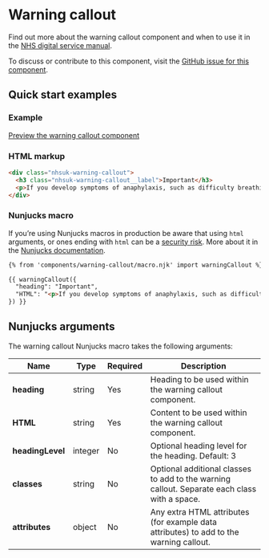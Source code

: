 # Warning callout

Find out more about the warning callout component and when to use it in the [NHS digital service manual](https://beta.nhs.uk/service-manual/patterns/warning_callout/).

To discuss or contribute to this component, visit the [GitHub issue for this component](https://github.com/nhsuk/nhsuk-frontend/issues/180).

## Quick start examples

### Example

[Preview the warning callout component](https://nhsuk.github.io/nhsuk-frontend/components/warning-callout.html)

### HTML markup

```html
<div class="nhsuk-warning-callout">
  <h3 class="nhsuk-warning-callout__label">Important</h3>
  <p>If you develop symptoms of anaphylaxis, such as difficulty breathing, you should inject yourself in the outer thigh before seeking emergency medical help.</p>
</div>
```

### Nunjucks macro

If you’re using Nunjucks macros in production be aware that using `html` arguments, or ones ending with `html` can be a [security risk](https://en.wikipedia.org/wiki/Cross-site_scripting). More about it in the [Nunjucks documentation](https://mozilla.github.io/nunjucks/api.html#user-defined-templates-warning).

```html
{% from 'components/warning-callout/macro.njk' import warningCallout %}

{{ warningCallout({
  "heading": "Important",
  "HTML": "<p>If you develop symptoms of anaphylaxis, such as difficulty breathing, you should inject yourself in the outer thigh before seeking emergency medical help.</p>"
}) }}
```

## Nunjucks arguments

The warning callout Nunjucks macro takes the following arguments:

| Name                | Type     | Required  | Description  |
| --------------------|----------|-----------|--------------|
| **heading**             | string   | Yes       | Heading to be used within the warning callout component. |
| **HTML**                | string   | Yes       | Content to be used within the warning callout component. |
| **headingLevel**        | integer  | No        | Optional heading level for the  heading. Default: 3 |
| **classes**             | string   | No        | Optional additional classes to add to the warning callout. Separate each class with a space. |
| **attributes**          | object   | No        | Any extra HTML attributes (for example data attributes) to add to the warning callout. |
